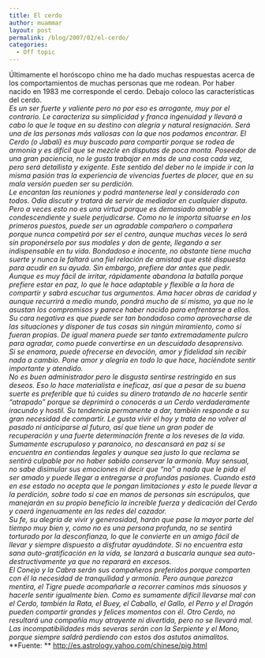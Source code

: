 ```yaml
---
title: El cerdo
author: muammar
layout: post
permalink: /blog/2007/02/el-cerdo/
categories:
  - Off topic
---
```

Últimamente el horóscopo chino me ha dado muchas respuestas acerca de los comportamientos de muchas personas que me rodean. Por haber nacido en 1983 me corresponde el cerdo. Debajo coloco las características del cerdo.  
*Es un ser fuerte y valiente pero no por eso es arrogante, muy por el contrario. Le caracteriza su simplicidad y franca ingenuidad y llevará a cabo lo que le toque en su destino con alegría y natural resignación. Será una de las personas más valiosas con la que nos podamos encontrar. El Cerdo (o Jabalí) es muy buscado para compartir porque se rodea de armonía y es difícil que se mezcle en disputas de poca monta. Poseedor de una gran paciencia, no le gusta trabajar en más de una cosa cada vez, pero será detallista y exigente. Este sentido del deber no le impide ir con la misma pasión tras la experiencia de vivencias fuertes de placer, que en su mala versión pueden ser su perdición.  
Le encantan las reuniones y podrá mantenerse leal y considerado con todos. Odia discutir y tratará de servir de mediador en cualquier disputa. Pero a veces esto no es una virtud porque es demasiado amable y condescendiente y suele perjudicarse. Como no le importa situarse en los primeros puestos, puede ser un agradable compañero o compañera porque nunca competirá por ser el centro, aunque muchas veces lo será sin proponérselo por sus modales y don de gente, llegando a ser indispensable en tu vida. Bondadoso e inocente, no obstante tiene mucha suerte y nunca le faltará una fiel relación de amistad que esté dispuesta para acudir en su ayuda. Sin embargo, prefiere dar antes que pedir.  
Aunque es muy fácil de irritar, rápidamente abandona la batalla porque prefiere estar en paz, lo que le hace adaptable y flexible a la hora de compartir y sabrá escuchar tus argumentos. Ama hacer obras de caridad y aunque recurrirá a medio mundo, pondrá mucho de sí mismo, ya que no le asustan los compromisos y parece haber nacido para enfrentarse a ellos.  
Su cara negativa es que puede ser tan bondadoso como aprovecharse de las situaciones y disponer de tus cosas sin ningún miramiento, como si fueran propias. De igual manera puede ser tanto extremadamente pulcro para agradar, como puede convertirse en un descuidado desaprensivo.  
Si se enamora, puede ofrecerse en devoción, amor y fidelidad sin recibir nada a cambio. Pone amor y alegría en todo lo que hace, haciéndote sentir importante y atendido.  
No es buen administrador pero le disgusta sentirse restringido en sus deseos. Eso lo hace materialista e ineficaz, así que a pesar de su buena suerte es preferible que tú cuides su dinero tratando de no hacerle sentir “atrapado” porque se deprimirá o conocerás a un Cerdo verdaderamente iracundo y hostil. Su tendencia permanente a dar, también responde a su gran necesidad de compartir. Le gusta vivir el hoy y trata de no volver al pasado ni anticiparse al futuro, así que tiene un gran poder de recuperación y una fuerte determinación frente a los reveses de la vida.  
Sumamente escrupuloso y paranoico, no descansará en paz si se encuentra en contiendas legales y aunque sea justo lo que reclama se sentirá culpable por no haber sabido conservar la armonía. Muy sensual, no sabe disimular sus emociones ni decir que “no” a nada que le pida el ser amado y puede llegar a entregarse a profundas pasiones. Cuando está en ese estado no acepta que le pongan limitaciones y esto le puede llevar a la perdición, sobre todo si cae en manos de personas sin escrúpulos, que manejarán en su propio beneficio la increíble fuerza y dedicación del Cerdo y caerá ingenuamente en las redes del cazador.  
Su fe, su alegría de vivir y generosidad, harán que pase la mayor parte del tiempo muy bien y, como no es una persona profunda, no se sentirá torturado por la desconfianza, lo que le convierte en un amigo fácil de llevar y siempre dispuesto a disfrutar ayudándote. Si no encuentra esta sana auto-gratificación en la vida, se lanzará a buscarla aunque sea auto-destructivamente ya que no reparará en excesos.  
El Conejo y la Cabra serán sus compañeros preferidos porque comparten con él la necesidad de tranquilidad y armonía. Pero aunque parezca mentira, el Tigre puede acompañarle a recorrer caminos más sinuosos y hacerle sentir igualmente bien. Como es sumamente difícil llevarse mal con el Cerdo, también la Rata, el Buey, el Caballo, el Gallo, el Perro y el Dragón pueden compartir grandes y felices momentos con él. Otro Cerdo, no resultará una compañía muy atrayente ni divertida, pero no se llevará mal.  
Las incompatibilidades más severas serán con la Serpiente y el Mono, porque siempre saldrá perdiendo con estos dos astutos animalitos.*  
**Fuente: ** http://es.astrology.yahoo.com/chinese/pig.html